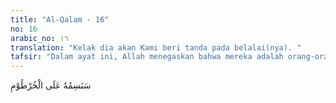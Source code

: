 ```yaml
---
title: "Al-Qalam - 16"
no: 16
arabic_no: ١٦
translation: "Kelak dia akan Kami beri tanda pada belalai(nya). "
tafsir: "Dalam ayat ini, Allah menegaskan bahwa mereka adalah orang-orang yang benar-benar sesat, dan Ia akan menjadikan mereka hina di dunia. Untuk menyatakan kehinaan mereka itu, Allah akan memberi tanda di hidung mereka seperti belalai gajah, sehingga setiap orang mengetahui keadaan mereka yang sebenarnya. Maksud memberi tanda di hidung mereka ialah agar semua orang mengetahui bahwa mereka adalah orang jahat dan banyak dosa, sehingga mudah dikenali."
---
```

سَنَسِمُهٗ عَلَى الْخُرْطُوْمِ 